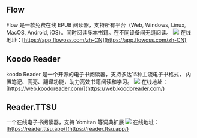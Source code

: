 ## Flow
Flow 是一款免费在线 EPUB 阅读器，支持所有平台（Web, Windows, Linux, MacOS, Android, iOS）。同时阅读多本书籍。在不同设备间无缝阅读。
![](https://foruda.gitee.com/images/1725611924603909425/22f655ef_8031453.jpeg)
在线地址：[https://app.flowoss.com/zh-CN](https://app.flowoss.com/zh-CN)

## Koodo Reader
koodo Reader 是一个开源的电子书阅读器，支持多达15种主流电子书格式， 内置笔记、高亮、翻译功能，助力高效书籍阅读和学习。
![](https://foruda.gitee.com/images/1725611948206301151/34ce2c90_8031453.jpeg)
在线地址：[https://web.koodoreader.com/](https://web.koodoreader.com/)

## Reader.TTSU
一个在线电子书阅读器，支持 Yomitan 等词典扩展
![](https://foruda.gitee.com/images/1725616845333798902/ad38391a_8031453.jpeg)
在线地址：[https://reader.ttsu.app/](https://reader.ttsu.app/)